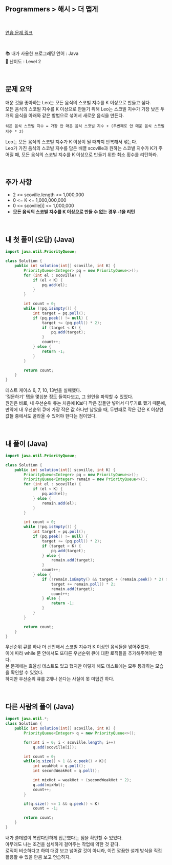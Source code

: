 ## **Programmers > 해시 > 더 맵게**

</br>

[연습 문제 링크](https://programmers.co.kr/learn/courses/30/lessons/42626)

</br>

📚 내가 사용한 프로그래밍 언어 : Java  
🎢 난이도 : Level 2

</br>

## 문제 요약

매운 것을 좋아하는 Leo는 모든 음식의 스코빌 지수를 K 이상으로 만들고 싶다.  
모든 음식의 스코빌 지수를 K 이상으로 만들기 위해 Leo는 스코빌 지수가 가장 낮은 두 개의 음식을 아래와 같은 방법으로 섞어서 새로운 음식을 만든다.

```
섞은 음식 스코빌 지수 = 가장 안 매운 음식 스코빌 지수 + (두번째로 안 매운 음식 스코빌 지수 * 2)
```

Leo는 모든 음식의 스코빌 지수가 K 이상이 될 때까지 반복해서 섞는다.  
Leo가 가진 음식의 스코빌 지수를 담은 배열 scoville과 원하는 스코빌 지수가 K가 주어질 때, 모든 음식의 스코빌 지수를 K 이상으로 만들기 위한 최소 횟수를 리턴하라.

</br>

## 추가 사항

- 2 <= scoville.length <= 1,000,000
- 0 <= K <= 1,000,000,000
- 0 <= scoville[i] <= 1,000,000
- **모든 음식의 스코빌 지수를 K 이상으로 만들 수 없는 경우 -1을 리턴**

</br>

## 내 첫 풀이 (오답) (Java)

```java
import java.util.PriorityQueue;

class Solution {
    public int solution(int[] scoville, int K) {
        PriorityQueue<Integer> pq = new PriorityQueue<>();
        for (int el : scoville) {
            if (el < K) {
                pq.add(el);
            }
        }

        int count = 0;
        while (!pq.isEmpty()) {
            int target = pq.poll();
            if (pq.peek() != null) {
                target += (pq.poll() * 2);
                if (target < K) {
                    pq.add(target);
                }
                count++;
            } else {
                return -1;
            }
        }

        return count;
    }
}
```

테스트 케이스 6, 7, 10, 13번을 실패했다.  
'질문하기' 탭을 몇십분 정도 들여다보고, 그 원인을 파악할 수 있었다.  
원인은 바로, 내 우선순위 큐는 처음에 K보다 작은 값들만 넣어서 다루기로 했기 때문에, 만약에 내 우선순위 큐에 가장 작은 값 하나만 남았을 때, 두번째로 작은 값은 K 이상인 값들 중에서도 골라올 수 있어야 한다는 점이었다.

</br>

## 내 풀이 (Java)

```java
import java.util.PriorityQueue;

class Solution {
    public int solution(int[] scoville, int K) {
        PriorityQueue<Integer> pq = new PriorityQueue<>();
        PriorityQueue<Integer> remain = new PriorityQueue<>();
        for (int el : scoville) {
            if (el < K) {
                pq.add(el);
            } else {
                remain.add(el);
            }
        }

        int count = 0;
        while (!pq.isEmpty()) {
            int target = pq.poll();
            if (pq.peek() != null) {
                target += (pq.poll() * 2);
                if (target < K) {
                    pq.add(target);
                } else {
                    remain.add(target);
                }
                count++;
            } else {
                if (!remain.isEmpty() && target + (remain.peek() * 2) >= K) {
                    target += remain.poll() * 2;
                    remain.add(target);
                    count++;
                } else {
                    return -1;
                }
            }
        }

        return count;
    }
}
```

우선순위 큐를 하나 더 선언해서 스코빌 지수가 K 이상인 음식들을 넣어주었다.  
이에 따라 while 문 안에서도 또다른 우선순위 큐에 대한 로직들을 추가해주어야만 했다.  
본 문제에는 효율성 테스트도 있고 했지만 이렇게 해도 테스트에는 모두 통과하는 모습을 확인할 수 있었다.  
하지만 우선순위 큐를 2개나 쓴다는 사실이 못 미덥긴 하다.

</br>

## 다른 사람의 풀이 (Java)

```java
import java.util.*;
class Solution {
    public int solution(int[] scoville, int K) {
        PriorityQueue<Integer> q = new PriorityQueue<>();

        for(int i = 0; i < scoville.length; i++)
            q.add(scoville[i]);

        int count = 0;
        while(q.size() > 1 && q.peek() < K){
            int weakHot = q.poll();
            int secondWeakHot = q.poll();

            int mixHot = weakHot + (secondWeakHot * 2);
            q.add(mixHot);
            count++;
        }

        if(q.size() <= 1 && q.peek() < K)
            count = -1;

        return count;
    }
}
```

내가 쓸데없이 복잡다단하게 접근했다는 점을 확인할 수 있었다.  
아무래도 나는 조건을 섬세하게 걸어주는 작업에 약한 것 같다.  
로직이 비슷하다고 하여 대강 보고 넘어갈 것이 아니라, 이런 깔끔한 설계 방식을 직접 활용할 수 있을 만큼 보고 연습하자.
